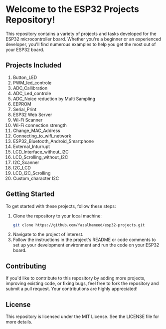 
Welcome to the ESP32 Projects Repository!
=========================================

This repository contains a variety of projects and tasks developed for the ESP32 microcontroller board. Whether you're a beginner or an experienced developer, you'll find numerous examples to help you get the most out of your ESP32 board.

## Projects Included

1. Button_LED
2. PWM_led_controle
3. ADC_Callibration
4. ADC_Led_controle
5. ADC_Noice reduction by Multi Sampling
6. EEPROM
7. Serial_Print
8. ESP32 Web Server
9. Wi-Fi Scanner
10. Wi-Fi connection strength
11. Change_MAC_Address
12. Connecting_to_wifi_network
13. ESP32_Bluetooth_Android_Smartphone
14. External_Inturrupt
15. LCD_Interface_without_I2C
16. LCD_Scrolling_without_I2C
17. I2C_Scanner
18. I2C_LCD
19. LCD_I2C_Scrolling
20. Custom_character I2C

## Getting Started

To get started with these projects, follow these steps:

1. Clone the repository to your local machine:
   ```sh
   git clone https://github.com/fazalhameed/esp32-projects.git

2. Navigate to the project of interest.
3. Follow the instructions in the project's README or code comments to set up your development environment and run the code on your ESP32 board.

## Contributing

If you'd like to contribute to this repository by adding more projects, improving existing code, or fixing bugs, feel free to fork the repository and submit a pull request. Your contributions are highly appreciated!

## License

This repository is licensed under the MIT License. See the LICENSE file for more details.
